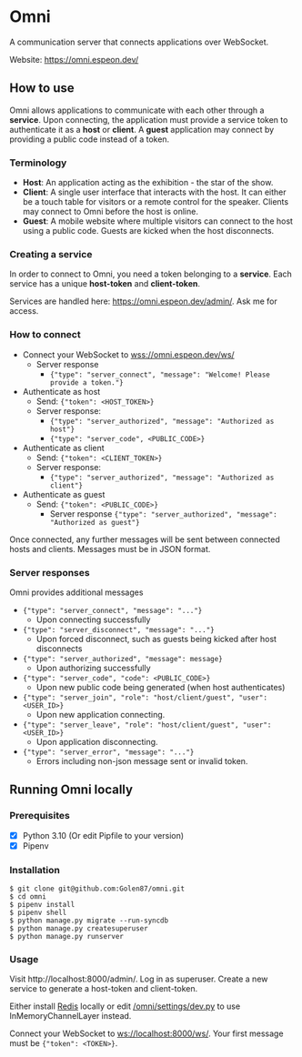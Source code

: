 # Omni

A communication server that connects applications over WebSocket.

Website: https://omni.espeon.dev/

## How to use

Omni allows applications to communicate with each other through a **service**. Upon connecting, the application must provide a service token to authenticate it as a **host** or **client**. A **guest** application may connect by providing a public code instead of a token.

### Terminology
- **Host**: An application acting as the exhibition - the star of the show.
- **Client**: A single user interface that interacts with the host. It can either be a touch table for visitors or a remote control for the speaker. Clients may connect to Omni before the host is online.
- **Guest**: A mobile website where multiple visitors can connect to the host using a public code. Guests are kicked when the host disconnects.

### Creating a service

In order to connect to Omni, you need a token belonging to a **service**. Each service has a unique **host-token** and **client-token**.

Services are handled here: https://omni.espeon.dev/admin/. Ask me for access.

### How to connect

- Connect your WebSocket to [wss://omni.espeon.dev/ws/]()
    - Server response
        - `{"type": "server_connect", "message": "Welcome! Please provide a token."}`
- Authenticate as host
    - Send: `{"token": <HOST_TOKEN>}`
    - Server response:
        - `{"type": "server_authorized", "message": "Authorized as host"}`
        - `{"type": "server_code", <PUBLIC_CODE>}`
- Authenticate as client
    - Send: `{"token": <CLIENT_TOKEN>}`
    - Server response:
        - `{"type": "server_authorized", "message": "Authorized as client"}`
- Authenticate as guest
    - Send: `{"token": <PUBLIC_CODE>}`
        - Server response
            `{"type": "server_authorized", "message": "Authorized as guest"}`

Once connected, any further messages will be sent between connected hosts and clients. Messages must be in JSON format.

### Server responses

Omni provides additional messages

- `{"type": "server_connect", "message": "..."}`
    - Upon connecting successfully
- `{"type": "server_disconnect", "message": "..."}`
    - Upon forced disconnect, such as guests being kicked after host disconnects
- `{"type": "server_authorized", "message": message}`
    - Upon authorizing successfully
- `{"type": "server_code", "code": <PUBLIC_CODE>}`
    - Upon new public code being generated (when host authenticates)
- `{"type": "server_join", "role": "host/client/guest", "user": <USER_ID>}`
    - Upon new application connecting.
- `{"type": "server_leave", "role": "host/client/guest", "user": <USER_ID>}`
    - Upon application disconnecting.
- `{"type": "server_error", "message": "..."}`
    - Errors including non-json message sent or invalid token.

## Running Omni locally

### Prerequisites

- [x] Python 3.10 (Or edit Pipfile to your version)
- [x] Pipenv

### Installation

```
$ git clone git@github.com:Golen87/omni.git
$ cd omni
$ pipenv install
$ pipenv shell
$ python manage.py migrate --run-syncdb
$ python manage.py createsuperuser
$ python manage.py runserver
```

### Usage

Visit http://localhost:8000/admin/. Log in as superuser. Create a new service to generate a host-token and client-token.

Either install [Redis](https://redis.io/docs/install/install-redis/) locally or edit [/omni/settings/dev.py](/omni/settings/dev.py) to use InMemoryChannelLayer instead.

Connect your WebSocket to [ws://localhost:8000/ws/](). Your first message must be `{"token": <TOKEN>}`.
